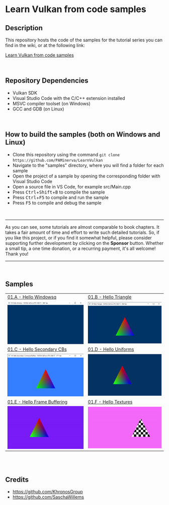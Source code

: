 # Learn Vulkan from code samples
## Description
This repository hosts the code of the samples for the tutorial series you can find in the wiki, or at the following link:<br />

[Learn Vulkan from code samples](https://paminerva.github.io/docs/LearnVulkan/LearnVulkan)

<br>

## Repository Dependencies

- Vulkan SDK
- Visual Studio Code with the C/C++ extension installed
- MSVC compiler toolset (on Windows)
- GCC and GDB (on Linux)

<br>

## How to build the samples (both on Windows and Linux)

- Clone this repository using the command ```git clone https://github.com/PAMinerva/LearnVulkan```
- Navigate to the "samples" directory, where you will find a folder for each sample
- Open the project of a sample by opening the corresponding folder with Visual Studio Code
- Open a source file in VS Code, for example src/Main.cpp
- Press <kbd>Ctrl</kbd>+<kbd>Shift</kbd>+<kbd>B</kbd> to compile the sample
- Press <kbd>Ctrl</kbd>+<kbd>F5</kbd> to compile and run the sample
- Press <kbd>F5</kbd> to compile and debug the sample

<br>

***
As you can see, some tutorials are almost comparable to book chapters. It takes a fair amount of time and effort to write such detailed tutorials. So, if you like this project, or if you find it somewhat helpful, please consider supporting further development by clicking on the **Sponsor** button. Whether a small tip, a one time donation, or a recurring payment, it's all welcome! Thank you! <br>
***

<br>

## Samples

<table>
 <tr>
  <td><a href="https://github.com/PAMinerva/LearnVulkan/tree/master/samples/01A-VkHelloWindow">01.A - Hello Windowsq</a></td>
  <td><a href="https://github.com/PAMinerva/LearnVulkan/tree/master/samples/01B-VkHelloTriangle">01.B - Hello Triangle</a></td>
 </tr>
 <tr>
  <td><img src="images/vkHelloWindow.png"></td>
  <td><img src="images/VKHelloTriangle.png"></td>
 </tr>
 <tr>
  <td><a href="https://github.com/PAMinerva/LearnVulkan/tree/master/samples/01C-VkHelloSCBs">01.C - Hello Secondary CBs</a></td>
  <td><a href="https://github.com/PAMinerva/LearnVulkan/tree/master/samples/01D-VkHelloUniforms">01.D - Hello Uniforms</a></td>
  <!-- <td> </td>  -->
 </tr>
  <tr>
  <td><img src="images/VKHelloSCBs.png"></td>
  <td><img src="images/VKHelloUniforms.gif"></td>
  <!-- <td> </td>  -->
 </tr>
 <tr>
  <td><a href="https://github.com/PAMinerva/LearnVulkan/tree/master/samples/01E-VkHelloFrameBuffering">01.E - Hello Frame Buffering</a></td>
  <td><a href="https://github.com/PAMinerva/LearnVulkan/tree/master/samples/01F-VkHelloTextures">01.F - Hello Textures</a></td>
  <!-- <td> </td>  -->
 </tr>
  <tr>
  <td><img src="images/vkHelloFrameBuffering.gif"></td>
  <td><img src="images/VKHelloTextures.gif"></td>
  <!-- <td> </td>  -->
 </tr>
</table>

<br>

<br>

## Credits
* https://github.com/KhronosGroup <br />
* https://github.com/SaschaWillems
